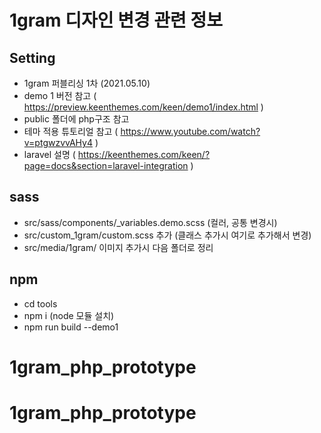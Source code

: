 # 1gram 디자인 변경 관련 정보

## Setting

- 1gram 퍼블리싱 1차 (2021.05.10)
- demo 1 버전 참고 ( https://preview.keenthemes.com/keen/demo1/index.html )
- public 폴더에 php구조 참고
- 테마 적용 튜토리얼 참고 ( https://www.youtube.com/watch?v=ptgwzvvAHy4 )
- laravel 설명 ( https://keenthemes.com/keen/?page=docs&section=laravel-integration )

## sass

- src/sass/components/\_variables.demo.scss (컬러, 공통 변경시)
- src/custom_1gram/custom.scss 추가 (클래스 추가시 여기로 추가해서 변경)
- src/media/1gram/ 이미지 추가시 다음 폴더로 정리

## npm

- cd tools
- npm i (node 모듈 설치)
- npm run build --demo1
# 1gram_php_prototype
# 1gram_php_prototype
